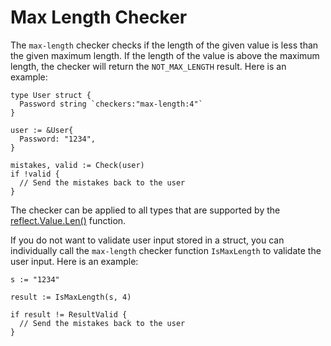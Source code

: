 # Max Length Checker

The ```max-length``` checker checks if the length of the given value is less than the given maximum length. If the length of the value is above the maximum length, the checker will return the ```NOT_MAX_LENGTH``` result. Here is an example:

```golang
type User struct {
  Password string `checkers:"max-length:4"`
}

user := &User{
  Password: "1234",
}

mistakes, valid := Check(user)
if !valid {
  // Send the mistakes back to the user
}
```

The checker can be applied to all types that are supported by the [reflect.Value.Len()](https://pkg.go.dev/reflect#Value.Len) function.

If you do not want to validate user input stored in a struct, you can individually call the ```max-length``` checker function ```IsMaxLength``` to validate the user input. Here is an example:

```golang
s := "1234"

result := IsMaxLength(s, 4)

if result != ResultValid {
  // Send the mistakes back to the user
}
```
